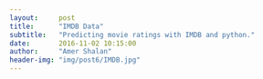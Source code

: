 ```yaml
---
layout:     post
title:      "IMDB Data"
subtitle:   "Predicting movie ratings with IMDB and python."
date:       2016-11-02 10:15:00
author:     "Amer Shalan"
header-img: "img/post6/IMDB.jpg"
---
```

